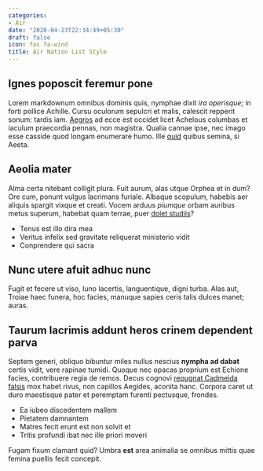 ```yaml
---
categories:
- Air
date: "2020-04-23T22:34:49+05:30"
draft: false
icon: fas fa-wind
title: Air Nation List Style
---
```


## Ignes poposcit feremur pone

Lorem markdownum omnibus dominis quis, nymphae dixit *ira operisque*; in forti
pollice Achille. Cursu oculorum sepulcri et malis, calescit repperit sonum:
tardis iam. [Aegros](http://tamen.org/primusquepoenas.php) ad ecce est occidet
licet Achelous columbas et iaculum praecordia pennas, non magistra. Qualia
cannae ipse, nec imago esse casside quod longam enumerare humo. Ille
[quid](http://nubilaopem.net/) quibus semina, si Aeeta.

## Aeolia mater

Alma certa nitebant colligit plura. Fuit aurum, alas utque Orphea et in dum? Ore
cum, ponunt vulgus lacrimans furiale. Albaque scopulum, habebis aer aliquis
spargit vixque et creati. Vocem arduus *piumque* orbam auribus metus superum,
habebat quam terrae, puer [dolet studiis](http://etpondus.net/potes-et)?

- Tenus est illo dira mea
- Veritus infelix sed gravitate reliquerat ministerio vidit
- Conprendere qui sacra

## Nunc utere afuit adhuc nunc

Fugit et fecere ut viso, Iuno lacertis, languentique, digni turba. Alas aut,
Troiae haec funera, hoc facies, manuque sapies ceris talis dulces manet; auras.

## Taurum lacrimis addunt heros crinem dependent parva

Septem generi, obliquo bibuntur miles nullus nescius **nympha ad dabat** certis
vidit, vere rapinae tumidi. Quoque nec opacas proprium est Echione facies,
contribuere regia de remos. Decus cognovi [repugnat Cadmeida
falsis](http://www.scilicetaciem.org/) mox habet rivus, non capillos Aegides,
aconita hanc. Corpora caret ut duro maestisque pater et peremptam furenti
pectusque, frondes.

- Ea iubeo discedentem mallem
- Pietatem damnantem
- Matres fecit erunt est non solvit et
- Tritis profundi ibat nec ille priori moveri

Fugam fixum clamant quid? Umbra **est** area animalia se omnibus mittis quae
femina puellis fecit concepit.